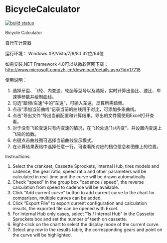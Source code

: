 # BicycleCalculator

[![build status](http://neocosmical.eicp.net:30000/neocosmical/BicycleCalculator/badges/master/build.svg)](http://neocosmical.eicp.net:30000/neocosmical/BicycleCalculator/commits/master)

Bicycle Calculator

自行车计算器

运行环境：
Windows XP/Vista/7/8/8.1 32位/64位

如需安装.NET Framework 4.0可以从微软官网下载：
http://www.microsoft.com/zh-cn/download/details.aspx?id=17718 

使用说明：
1. 选择牙盘、飞轮、内变速、轮胎等型号以及踏频，实时计算出齿比、速比、车速等参数并绘制曲线。
2. 勾选”踏频/车速“中的”车速“，可输入车速，反算所需踏频。
3. 点击”添加当前曲线“记录当前的曲线用于对比，可添加多条曲线。
4. 点击”导出文件“导出当前配置和计算结果，导出的文件需使用Excel打开查看。
5. 对于没有飞轮变速只有内变速的情况，在飞轮处选”1s/内变“，并设置内变速上飞轮的齿数。
6. 右键点击曲线图可选择当前曲线显示模式。
7. 在计算结果表格中选择任意一行，可查看所对应的档位信息和图像上的位置。

Instructions:
1. Select the crankset, Cassette Sprockets, Internal Hub, tires models and cadence, the gear ratio, speed ratio and other parameters will be calculated in real-time and the curve will be drawn automatically.
2. Check "speed" in the group box "cadence / speed", the reverse calculation from speed to cadence will be available.
3. Click "Add current curve" button to add current curve to the chart for comparison, multiple curves can be added.
4. Click "Export File" to export current configuration and calculation results, the exported file can be opened with Excel.
5. For Internal Hub only cases, select "1s /  Internal Hub" in the Cassette Sprockets box and set the number of teeth on cassette.
6. Right-click on the chart to select the display mode of the current curve.
7. Select any row in the results table, the corresponding gears and point on the curve will be highlighted.

